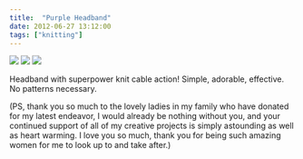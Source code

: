 ```yaml
---
title:  "Purple Headband"
date: 2012-06-27 13:12:00
tags: ["knitting"]
---
```


<img src="/uploads/2012/06/headband01.jpg">
<img src="/uploads/2012/06/headband02.jpg">
<img src="/uploads/2012/06/headband03.jpg">


Headband with superpower knit cable action! Simple, adorable, effective. No patterns necessary.

(PS, thank you so much to the lovely ladies in my family who have donated for my latest endeavor, I would already be nothing without you, and your continued support of all of my creative projects is simply astounding as well as heart warming. I love you so much, thank you for being such amazing women for me to look up to and take after.)
